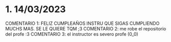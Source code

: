 # 1. 14/03/2023
COMENTARIO 1: FELIZ CUMPLEAÑOS INSTRU QUE SIGAS CUMPLIENDO MUCHS MAS. SE LE QUIERE TQM ;3
COMENTARIO 2: me robe el repositorio del profe :3
COMENTARIO 3: el instructor es severo profe (0_0)